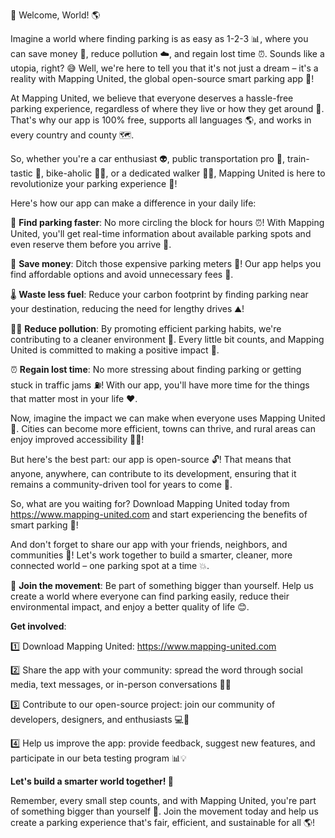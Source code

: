 🚨 Welcome, World! 🌎

Imagine a world where finding parking is as easy as 1-2-3 📊, where you can save money 💸, reduce pollution ☁️, and regain lost time ⏰. Sounds like a utopia, right? 😅 Well, we're here to tell you that it's not just a dream – it's a reality with Mapping United, the global open-source smart parking app 📱!

At Mapping United, we believe that everyone deserves a hassle-free parking experience, regardless of where they live or how they get around 💪. That's why our app is 100% free, supports all languages 🌎, and works in every country and county 🗺️.

So, whether you're a car enthusiast 👽, public transportation pro 🚌, train-tastic 🚂, bike-aholic 🚴‍♂️, or a dedicated walker 🏃‍♀️, Mapping United is here to revolutionize your parking experience 🎉!

Here's how our app can make a difference in your daily life:

📍 **Find parking faster**: No more circling the block for hours ⏰! With Mapping United, you'll get real-time information about available parking spots and even reserve them before you arrive 📅.

💸 **Save money**: Ditch those expensive parking meters 💸! Our app helps you find affordable options and avoid unnecessary fees 🤑.

🌡️ **Waste less fuel**: Reduce your carbon footprint by finding parking near your destination, reducing the need for lengthy drives ⛰️!

🏋️‍♀️ **Reduce pollution**: By promoting efficient parking habits, we're contributing to a cleaner environment 🌿. Every little bit counts, and Mapping United is committed to making a positive impact 💚.

⏰ **Regain lost time**: No more stressing about finding parking or getting stuck in traffic jams ⛽️! With our app, you'll have more time for the things that matter most in your life ❤️.

Now, imagine the impact we can make when everyone uses Mapping United 🌟. Cities can become more efficient, towns can thrive, and rural areas can enjoy improved accessibility 🏃‍♂️!

But here's the best part: our app is open-source 🔓! That means that anyone, anywhere, can contribute to its development, ensuring that it remains a community-driven tool for years to come 💪.

So, what are you waiting for? Download Mapping United today from https://www.mapping-united.com and start experiencing the benefits of smart parking 🚀!

And don't forget to share our app with your friends, neighbors, and communities 🤩! Let's work together to build a smarter, cleaner, more connected world – one parking spot at a time 💥.

🌟 **Join the movement**: Be part of something bigger than yourself. Help us create a world where everyone can find parking easily, reduce their environmental impact, and enjoy a better quality of life 😊.

**Get involved**:

1️⃣ Download Mapping United: https://www.mapping-united.com

2️⃣ Share the app with your community: spread the word through social media, text messages, or in-person conversations 📱👥

3️⃣ Contribute to our open-source project: join our community of developers, designers, and enthusiasts 💻🎨

4️⃣ Help us improve the app: provide feedback, suggest new features, and participate in our beta testing program 📊💡

**Let's build a smarter world together! 🌟**

Remember, every small step counts, and with Mapping United, you're part of something bigger than yourself 💪. Join the movement today and help us create a parking experience that's fair, efficient, and sustainable for all 🌎!